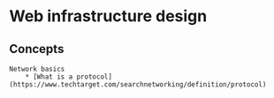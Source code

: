 # Web infrastructure design

## Concepts
    Network basics
        * [What is a protocol](https://www.techtarget.com/searchnetworking/definition/protocol)
